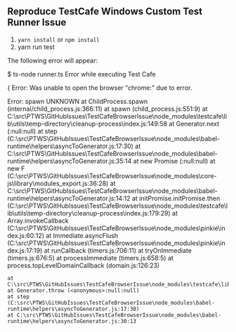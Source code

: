
## Reproduce TestCafe Windows Custom Test Runner Issue

1. ```yarn install``` or ```npm install```
2. yarn run test

The following error will appear:

$ ts-node runner.ts
Error while executing Test Cafe

{ Error: Was unable to open the browser "chrome:" due to error.

Error: spawn UNKNOWN
    at ChildProcess.spawn (internal/child_process.js:366:11)
    at spawn (child_process.js:551:9)
    at C:\src\PTWS\GitHubIssues\TestCafeBrowserIssue\node_modules\testcafe\lib\utils\temp-directory\cleanup-process\index.js:149:58
    at Generator.next (<anonymous>:null:null)
    at step (C:\src\PTWS\GitHubIssues\TestCafeBrowserIssue\node_modules\babel-runtime\helpers\asyncToGenerator.js:17:30)
    at C:\src\PTWS\GitHubIssues\TestCafeBrowserIssue\node_modules\babel-runtime\helpers\asyncToGenerator.js:35:14
    at new Promise (<anonymous>:null:null)
    at new F (C:\src\PTWS\GitHubIssues\TestCafeBrowserIssue\node_modules\core-js\library\modules\_export.js:36:28)
    at C:\src\PTWS\GitHubIssues\TestCafeBrowserIssue\node_modules\babel-runtime\helpers\asyncToGenerator.js:14:12
    at initPromise.initPromise.then (C:\src\PTWS\GitHubIssues\TestCafeBrowserIssue\node_modules\testcafe\lib\utils\temp-directory\cleanup-process\index.js:179:29)
    at Array.invokeCallback (C:\src\PTWS\GitHubIssues\TestCafeBrowserIssue\node_modules\pinkie\index.js:60:12)
    at Immediate.asyncFlush (C:\src\PTWS\GitHubIssues\TestCafeBrowserIssue\node_modules\pinkie\index.js:17:19)
    at runCallback (timers.js:706:11)
    at tryOnImmediate (timers.js:676:5)
    at processImmediate (timers.js:658:5)
    at process.topLevelDomainCallback (domain.js:126:23)

    at C:\src\PTWS\GitHubIssues\TestCafeBrowserIssue\node_modules\testcafe\lib\browser\connection\index.js:120:37
    at Generator.throw (<anonymous>:null:null)
    at step (C:\src\PTWS\GitHubIssues\TestCafeBrowserIssue\node_modules\babel-runtime\helpers\asyncToGenerator.js:17:30)
    at C:\src\PTWS\GitHubIssues\TestCafeBrowserIssue\node_modules\babel-runtime\helpers\asyncToGenerator.js:30:13